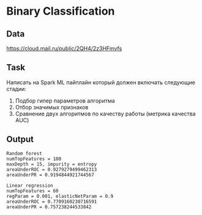 # Binary Classification

## Data
https://cloud.mail.ru/public/2QH4/2z3HFmvfs

## Task
Написать на Spark ML пайплайн который должен включать следующие стадии:
1. Подбор гипер параметров алгоритма
2. Отбор значимых признаков
3. Сравнение двух алгоритмов по качеству работы (метрика качества AUC)

## Output
```
Random forest
numTopFeatures = 100
maxDepth = 15, impurity = entropy
areaUnderROC = 0.9279279499462313
areaUnderPR = 0.9194844921744567

Linear regression
numTopFeatures = 60
regParam = 0.001, elasticNetParam = 0.9
areaUnderROC = 0.7709160230716591
areaUnderPR = 0.757238244533842
```
